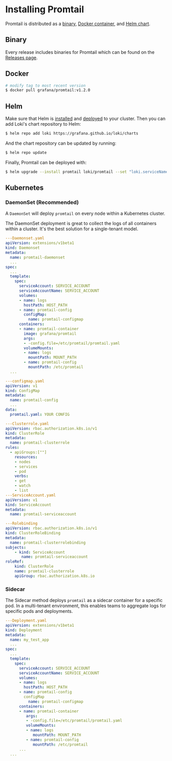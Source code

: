 # Installing Promtail

Promtail is distributed as a [binary](#binary), [Docker container](#docker), and
[Helm chart](#helm).

## Binary

Every release includes binaries for Promtail which can be found on the
[Releases page](https://github.com/grafana/loki/releases).

## Docker

```bash
# modify tag to most recent version
$ docker pull grafana/promtail:v1.2.0
```

## Helm

Make sure that Helm is
[installed](https://helm.sh/docs/using_helm/#installing-helm) and
[deployed](https://helm.sh/docs/using_helm/#installing-tiller) to your cluster.
Then you can add Loki's chart repository to Helm:

```bash
$ helm repo add loki https://grafana.github.io/loki/charts
```

And the chart repository can be updated by running:

```bash
$ helm repo update
```

Finally, Promtail can be deployed with:

```bash
$ helm upgrade --install promtail loki/promtail --set "loki.serviceName=loki"
```

## Kubernetes

### DaemonSet (Recommended)

A `DaemonSet` will deploy `promtail` on every node within a Kubernetes cluster.

The DaemonSet deployment is great to collect the logs of all containers within a
cluster. It's the best solution for a single-tenant model.

```yaml
---Daemonset.yaml
apiVersion: extensions/v1beta1
kind: Daemonset
metadata:
  name: promtail-daemonset
  ...
spec:
  ...
  template:
    spec:
      serviceAccount: SERVICE_ACCOUNT
      serviceAccountName: SERVICE_ACCOUNT
      volumes:
      - name: logs
        hostPath: HOST_PATH
      - name: promtail-config
        configMap: 
          name: promtail-configmap
      containers:
      - name: promtail-container
        image: grafana/promtail
        args:
        - -config.file=/etc/promtail/promtail.yaml
        volumeMounts:
        - name: logs
          mountPath: MOUNT_PATH
        - name: promtail-config
          mountPath: /etc/promtail
  ...

---configmap.yaml
apiVersion: v1
kind: ConfigMap
metadata:
  name: promtail-config
  ...
data:
  promtail.yaml: YOUR CONFIG

---Clusterrole.yaml
apiVersion: rbac.authorization.k8s.io/v1
kind: ClusterRole
metadata:
  name: promtail-clusterrole
rules:
  - apiGroups:[""]
    resources:
    - nodes
    - services
    - pod
    verbs:
    - get
    - watch
    - list
---ServiceAccount.yaml
apiVersion: v1
kind: ServiceAccount
metadata:
  name: promtail-serviceaccount

---Rolebinding
apiVersion: rbac.authorization.k8s.io/v1
kind: ClusterRoleBinding
metadata:
  name: promtail-clusterrolebinding
subjects:
    - kind: ServiceAccount
       name: promtail-serviceaccount
roleRef:
    kind: ClusterRole
    name: promtail-clusterrole
    apiGroup: rbac.authorization.k8s.io
```

### Sidecar

The Sidecar method deploys `promtail` as a sidecar container for a specific pod.
In a multi-tenant environment, this enables teams to aggregate logs for specific
pods and deployments.

```yaml
---Deployment.yaml
apiVersion: extensions/v1beta1
kind: Deployment
metadata:
  name: my_test_app
  ...
spec:
  ...
  template:
    spec:
      serviceAccount: SERVICE_ACCOUNT
      serviceAccountName: SERVICE_ACCOUNT
      volumes:
      - name: logs
        hostPath: HOST_PATH
      - name: promtail-config
        configMap
          name: promtail-configmap
      containers:
      - name: promtail-container
         args:
         - -config.file=/etc/promtail/promtail.yaml
         volumeMounts:
         - name: logs
            mountPath: MOUNT_PATH
         - name: promtail-config
            mountPath: /etc/promtail
      ...
  ...
```
